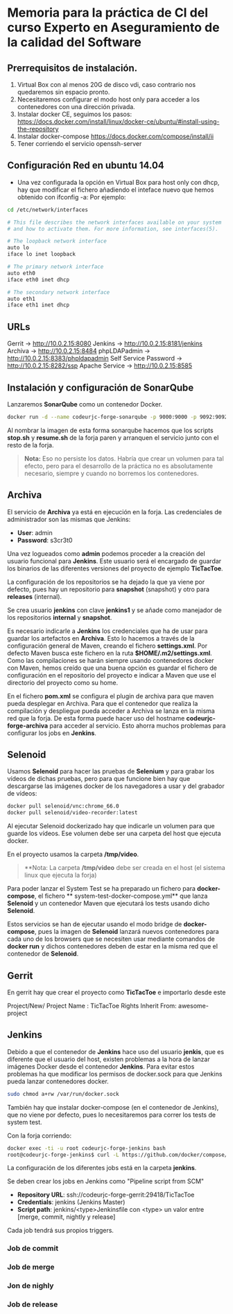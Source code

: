 # Memoria para la práctica de CI del curso Experto en Aseguramiento de la calidad del Software

## Prerrequisitos de instalación.
1. Virtual Box con al menos 20G de disco vdi, caso contrario nos quedaremos sin espacio pronto.
2. Necesitaremos configurar el modo host only para acceder a los contenedores con una dirección privada. 
3. Instalar docker CE, seguimos los pasos: https://docs.docker.com/install/linux/docker-ce/ubuntu/#install-using-the-repository
4. Instalar docker-compose https://docs.docker.com/compose/install/ii
5. Tener corriendo el servicio openssh-server

## Configuración Red en ubuntu 14.04
* Una vez configurada la opción en Virtual Box para host only con dhcp, hay que modificar el fichero añadiendo el inteface nuevo que hemos obtenido con ifconfig -a:
Por ejemplo:

```bash
cd /etc/network/interfaces

# This file describes the network interfaces available on your system
# and how to activate them. For more information, see interfaces(5).

# The loopback network interface
auto lo
iface lo inet loopback

# The primary network interface
auto eth0
iface eth0 inet dhcp

# The secondary network interface
auto eth1
iface eth1 inet dhcp
```

## URLs

Gerrit                -> http://10.0.2.15:8080
Jenkins               -> http://10.0.2.15:8181/jenkins
Archiva               -> http://10.0.2.15:8484
phpLDAPadmin          -> http://10.0.2.15:8383/phpldapadmin
Self Service Password -> http://10.0.2.15:8282/ssp
Apache Service        -> http://10.0.2.15:8585


## Instalación y configuración de SonarQube

Lanzaremos **SonarQube** como un contenedor Docker.

```bash
docker run -d --name codeurjc-forge-sonarqube -p 9000:9000 -p 9092:9092 sonarqube:alpine
```

Al nombrar la imagen de esta forma sonarqube hacemos que los scripts **stop.sh** y **resume.sh** de la forja paren y arranquen el servicio junto con el resto de la forja.

> **Nota:** Eso no persiste los datos. Habría que crear un volumen para tal efecto, pero para el desarrollo de la práctica no es absolutamente necesario, siempre y cuando no borremos los contenedores.

## Archiva

El servicio de **Archiva** ya está en ejecución en la forja. Las credenciales de administrador son las mismas que Jenkins:

- **User**: admin
- **Password**: s3cr3t0

Una vez logueados como **admin** podemos proceder a la creación del usuario funcional para **Jenkins**. Este usuario será el encargado de guardar los binarios de las diferentes versiones del proyecto de ejemplo **TicTacToe**.

La configuración de los repositorios se ha dejado la que ya viene por defecto, pues hay un repositorio para **snapshot** (snapshot) y otro para **releases** (internal).

Se crea usuario **jenkins** con clave **jenkins1** y se añade como manejador de los repositorios **internal** y **snapshot**.

Es necesario indicarle a **Jenkins** los credenciales que ha de usar para guardar los artefactos en **Archiva**. Esto lo hacemos a través de la configuración general de Maven, creando el fichero **settings.xml**. Por defecto Maven busca este fichero en la ruta **$HOME/.m2/settings.xml**. Como las compilaciones se harán siempre usando contenedores docker con Maven, hemos creído que una buena opción es guardar el fichero de configuración en el repositorio del proyecto e indicar a Maven que use el directorio del proyecto como su home.

En el fichero **pom.xml** se configura el plugin de archiva para que maven pueda desplegar en Archiva.
Para que el contenedor que realiza la compilación y despliegue pueda acceder a Archiva se lanza en la misma red que la forja. De esta forma puede hacer uso del hostname **codeurjc-forge-archiva** para acceder al servicio. Esto ahorra muchos problemas para configurar los jobs en **Jenkins**.

## Selenoid

Usamos **Selenoid** para hacer las pruebas de **Selenium** y para grabar los vídeos de dichas pruebas, pero para que funcione bien hay que descargarse las imágenes docker de los navegadores a usar y del grabador de vídeos:

```bash
docker pull selenoid/vnc:chrome_66.0
docker pull selenoid/video-recorder:latest
```

Al ejecutar Selenoid dockerizado hay que indicarle un volumen para que guarde los vídeos. Ese volumen debe ser una carpeta del host que ejecuta docker.

En el proyecto usamos la carpeta **/tmp/video**.

> **Nota: La carpeta **/tmp/video** debe ser creada en el host (el sistema linux que ejecuta la forja)

Para poder lanzar el System Test se ha preparado un fichero para **docker-compose**, el fichero ** 	system-test-docker-compose.yml** que lanza **Selenoid** y un contenedor Maven que ejecutará los tests usando dicho **Selenoid**.

Estos servicios se han de ejecutar usando el modo bridge de **docker-compose**, pues la imagen de **Selenoid** lanzará nuevos contenedores para cada uno de los browsers que se necesiten usar mediante comandos de **docker run** y dichos contenedores deben de estar en la misma red que el contenedor de **Selenoid**.

## Gerrit

En gerrit hay que crear el proyecto como **TicTacToe** e importarlo desde este

Project/New/
Project Name : TicTacToe
Rights Inherit From: awesome-project

## Jenkins

Debido a que el contenedor de **Jenkins** hace uso del usuario **jenkis**, que es diferente que el usuario del host, existen problemas a la hora de lanzar imágenes Docker desde el contenedor **Jenkins**. Para evitar estos problemas ha que modificar los permisos de docker.sock para que Jenkins pueda lanzar contenedores docker.

```bash
sudo chmod a+rw /var/run/docker.sock
```

También hay que instalar docker-compose (en el contenedor de Jenkins), que no viene por defecto, pues lo necesitaremos para correr los tests de system test.

Con la forja corriendo:

```bash
docker exec -ti -u root codeurjc-forge-jenkins bash
root@codeurjc-forge-jenkins$ curl -L https://github.com/docker/compose/releases/download/1.21.2/docker-compose-$(uname -s)-$(uname -m) -o /usr/local/bin/docker-compose
```

La configuración de los diferentes jobs está en la carpeta **jenkins**.

Se deben crear los jobs en Jenkins como "Pipeline script from SCM"
- **Repository URL**: ssh://codeurjc-forge-gerrit:29418/TicTacToe
- **Credentials**: jenkins (Jenkins Master)
- **Script path**: jenkins/\<type>Jenkinsfile con \<type> un valor entre [merge, commit, nightly y release]

Cada job tendrá sus propios triggers.

### Job de commit

### Job de merge

### Jon de nighly

### Job de release



